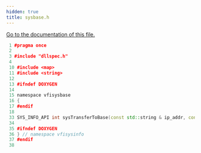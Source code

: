 ```yaml
---
hidden: true
title: sysbase.h
---
```


<a href="sysbase_8h.md">Go to the documentation of this file.</a>

``` cpp
 1 #pragma once
 2 
 3 #include "dllspec.h"
 4 
 10 #include <map>
 11 #include <string>
 12 
 13 #ifndef DOXYGEN
 14 
 15 namespace vfisysbase
 16 {
 17 #endif
 18 
 33 SYS_INFO_API int sysTransferToBase(const std::string & ip_addr, const std::string & filename);
 34 
 35 #ifndef DOXYGEN
 36 } // namespace vfisysinfo
 37 #endif
 38 
```
